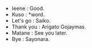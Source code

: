 - Ieene : Good.
- Kuso :  *word.
- Let's go : Saiko.
- Thank you : Arigato Gojaymas.
- Matane : See you later.
- Bye : Sayonara.
